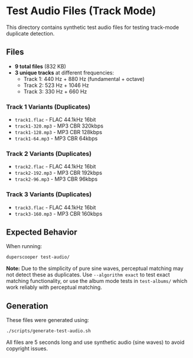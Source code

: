 # Test Audio Files (Track Mode)

This directory contains synthetic test audio files for testing track-mode duplicate detection.

## Files

- **9 total files** (832 KB)
- **3 unique tracks** at different frequencies:
  - Track 1: 440 Hz + 880 Hz (fundamental + octave)
  - Track 2: 523 Hz + 1046 Hz
  - Track 3: 330 Hz + 660 Hz

### Track 1 Variants (Duplicates)
- `track1.flac` - FLAC 44.1kHz 16bit
- `track1-320.mp3` - MP3 CBR 320kbps
- `track1-128.mp3` - MP3 CBR 128kbps
- `track1-64.mp3` - MP3 CBR 64kbps

### Track 2 Variants (Duplicates)
- `track2.flac` - FLAC 44.1kHz 16bit
- `track2-192.mp3` - MP3 CBR 192kbps
- `track2-96.mp3` - MP3 CBR 96kbps

### Track 3 Variants (Duplicates)
- `track3.flac` - FLAC 44.1kHz 16bit
- `track3-160.mp3` - MP3 CBR 160kbps

## Expected Behavior

When running:
```bash
duperscooper test-audio/
```

**Note:** Due to the simplicity of pure sine waves, perceptual matching may not detect these as duplicates. Use `--algorithm exact` to test exact matching functionality, or use the album mode tests in `test-albums/` which work reliably with perceptual matching.

## Generation

These files were generated using:
```bash
./scripts/generate-test-audio.sh
```

All files are 5 seconds long and use synthetic audio (sine waves) to avoid copyright issues.
